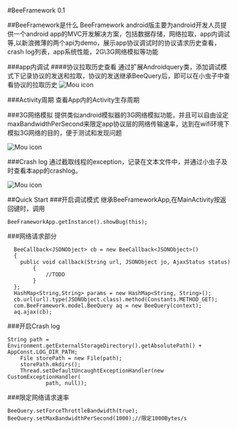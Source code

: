 #BeeFramework 0.1

##BeeFramework是什么
BeeFramework android版主要为android开发人员提供一个android app的MVC开发解决方案，包括数据存储，网络拉取，app内调试等,以新浪微薄的两个api为demo，展示app协议调试时的协议请求历史查看，crash log列表，app系统性能，2G\3G网络模拟等功能


###app内调试
####协议拉取历史查看
通过扩展Androidquery类，添加调试模式下记录协议的发送和拉取，协议的发送继承BeeQuery后，即可以在小虫子中查看协议的拉取历史
![Mou icon](http://wal8.com/51506684)

###Activity周期
查看App内的Activity生存周期

###3G网络模拟
提供类似android模拟器的3G网络模拟功能，并且可以自由设定maxBandwidthPerSecond来限定app协议层的网络传输速率，达到在wifi环境下模拟3G网络的目的，便于测试和发现问题

![Mou icon](http://wal8.com/51560960)


###Crash log
通过截取线程的exception，记录在文本文件中，并通过小虫子及时查看本app的crashlog。

![Mou icon](http://wal8.com/51561235)

##Quick Start
###开启调试模式
继承BeeFrameworkApp,在MainActivity按返回键时，调用

	BeeFrameworkApp.getInstance().showBug(this);

###网络请求部分

	  BeeCallback<JSONObject> cb = new BeeCallback<JSONObject>()
	  {
	  	public void callback(String url, JSONObject jo, AjaxStatus status)
            {
            	//TODO
            }
	  };	  
	  HashMap<String,String> params = new HashMap<String, String>();
	  cb.url(url).type(JSONObject.class).method(Constants.METHOD_GET);
	  com.BeeFramework.model.BeeQuery aq = new BeeQuery(context);
	  aq.ajax(cb);
###开启Crash log

	String path = Environment.getExternalStorageDirectory().getAbsolutePath() + AppConst.LOG_DIR_PATH;
        File storePath = new File(path);
        storePath.mkdirs();
        Thread.setDefaultUncaughtExceptionHandler(new CustomExceptionHandler(
                path, null));
                
###限定网络请求速率

	BeeQuery.setForceThrottleBandwidth(true);
	BeeQuery.setMaxBandwidthPerSecond(1000);//限定1000Bytes/s                



